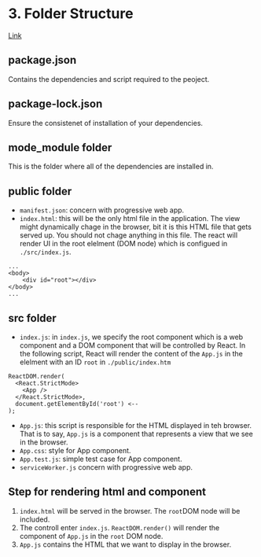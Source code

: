 # 3. Folder Structure

[Link](https://www.youtube.com/watch?v=9VIiLJL0H4Y)
## package.json
Contains the dependencies and script required to the peoject.

## package-lock.json
Ensure the consistenet of installation of your dependencies.

## mode_module folder
This is the folder where all of the dependencies are installed in.

## public folder
* `manifest.json`: concern with progressive web app.
* `index.html`: this will be the only html file in the application. The view might dynamically chage in the browser, bit it is this HTML file that gets served up. You should not chage anything in this file. The react will render UI in the root elelment (DOM node) which is configued in `./src/index.js`.
```htmlmixed=
...
<body>
    <div id="root"></div>
</body>
...
```

## src folder
* `index.js`: in `index.js`, we specify the root component which is a web component and a DOM component that will be controlled by React. In the following script, React will render the content of the `App.js` in the elelment with an ID `root` in `./public/index.htm`
```javascript=
ReactDOM.render(
  <React.StrictMode>
    <App />
  </React.StrictMode>,
  document.getElementById('root') <--
);
```
* `App.js`: this script is responsible for the HTML displayed in teh browser. That is to say, `App.js` is a component that represents a view that we see in the browser.
* `App.css`: style for App component.
* `App.test.js`: simple test case for App component.
* `serviceWorker.js` concern with progressive web app.

## Step for rendering html and component
1. `index.html` will be served in the browser. The `root`DOM node will be included.
2. The controll enter `index.js`. `ReactDOM.render()` will render the component of `App.js` in the `root` DOM node.
3. `App.js` contains the HTML that we want to display in the browser.